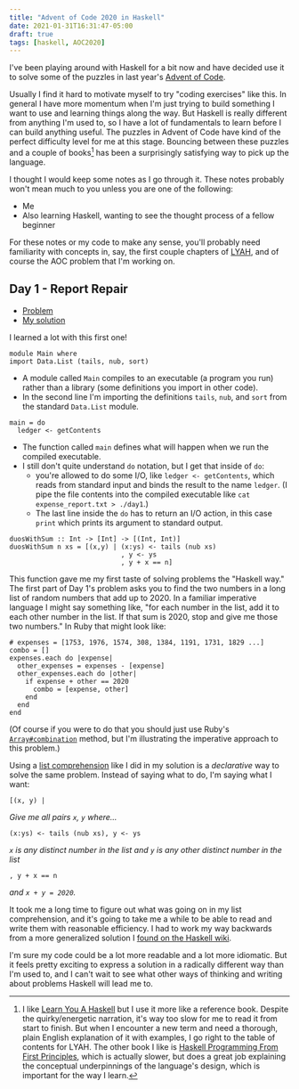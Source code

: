 ```yaml
---
title: "Advent of Code 2020 in Haskell"
date: 2021-01-31T16:31:47-05:00
draft: true
tags: [haskell, AOC2020]
---
```


I've been playing around with Haskell for a bit now and have decided use it to solve some of the puzzles in last year's [Advent of Code](https://adventofcode.com).

Usually I find it hard to motivate myself to try "coding exercises" like this.
In general I have more momentum when I'm just trying to build something I want to use and learning things along the way.
But Haskell is really different from anything I'm used to, so I have a lot of fundamentals to learn before I can build anything useful.
The puzzles in Advent of Code have kind of the perfect difficulty level for me at this stage.
Bouncing between these puzzles and a couple of books[^books] has been a surprisingly satisfying way to pick up the language.

I thought I would keep some notes as I go through it.
These notes probably won't mean much to you unless you are one of the following:

- Me
- Also learning Haskell, wanting to see the thought process of a fellow beginner

For these notes or my code to make any sense, you'll probably need familiarity with concepts in, say, the first couple chapters of [LYAH](http://learnyouahaskell.com), and of course the AOC problem that I'm working on.


## Day 1 - Report Repair

- [Problem](https://adventofcode.com/2020/day/1)
- [My solution](https://github.com/brendantang/aoc_2020_haskell/blob/main/day1/day1.hs)

I learned a lot with this first one!

```
module Main where
import Data.List (tails, nub, sort)
```

- A module called `Main` compiles to an executable (a program you run) rather than a library (some definitions you import in other code).
- In the second line I'm importing the definitions `tails`, `nub`, and `sort` from the standard `Data.List` module.

```
main = do
  ledger <- getContents
```

- The function called `main` defines what will happen when we run the compiled executable.
- I still don't quite understand `do` notation, but I get that inside of `do`:
  - you're allowed to do some I/O, like `ledger <- getContents`, which reads from standard input and binds the result to the name `ledger`.
    (I pipe the file contents into the compiled executable like `cat expense_report.txt > ./day1`.)
  - The last line inside the `do` has to return an I/O action, in this case `print` which prints its argument to standard output.

```
duosWithSum :: Int -> [Int] -> [(Int, Int)]
duosWithSum n xs = [(x,y) | (x:ys) <- tails (nub xs)
                            , y <- ys
                            , y + x == n]
```

This function gave me my first taste of solving problems the "Haskell way."
The first part of Day 1's problem asks you to find the two numbers in a long list of random numbers that add up to 2020.
In a familiar imperative language I might say something like, 
"for each number in the list, add it to each other number in the list. 
If that sum is 2020, stop and give me those two numbers."
In Ruby that might look like:

```
# expenses = [1753, 1976, 1574, 308, 1384, 1191, 1731, 1829 ...]
combo = []
expenses.each do |expense|
  other_expenses = expenses - [expense]
  other_expenses.each do |other|
    if expense + other == 2020
      combo = [expense, other]
    end
  end
end 
```

(Of course if you were to do that you should just use Ruby's [`Array#combination`](https://docs.ruby-lang.org/en/3.0.0/Array.html#method-i-combination) method, but I'm illustrating the imperative approach to this problem.)

Using a [list comprehension](http://learnyouahaskell.com/starting-out#im-a-list-comprehension) like I did in my solution is a _declarative_ way to solve the same problem.
Instead of saying what to do, I'm saying what I want: 

  ```
  [(x, y) |
  ```    
  
_Give me all pairs `x`, `y` where..._
  
  ```
  (x:ys) <- tails (nub xs), y <- ys
  ```
  
_`x` is any distinct number in the list and `y` is any other distinct number in the list_
  
 ```
 , y + x == n
 ```     
 
_and `x + y = 2020`._

It took me a long time to figure out what was going on in my list comprehension, and it's going to take me a while to be able to read and write them with reasonable efficiency.
I had to work my way backwards from a more generalized solution I [found on the Haskell wiki](https://wiki.haskell.org/index.php?title=99_questions/Solutions/26&oldid=57435).

I'm sure my code could be a lot more readable and a lot more idiomatic.
But it feels pretty exciting to express a solution in a radically different way than I'm used to, and I can't wait to see what other ways of thinking and writing about problems Haskell will lead me to.


[^books]: I like [Learn You A Haskell](http://learnyouahaskell.com/chapters) but I use it more like a reference book.
Despite the quirky/energetic narration, it's way too slow for me to read it from start to finish.
But when I encounter a new term and need a thorough, plain English explanation of it with examples, I go right to the table of contents for LYAH.
  The other book I like is [Haskell Programming From First Principles](https://haskellbook.com), which is actually slower, but does a great job explaining the conceptual underpinnings of the language's design, which is important for the way I learn.

